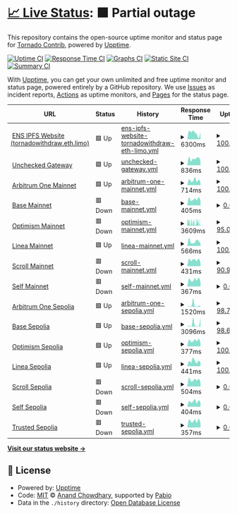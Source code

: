 # [📈 Live Status](https://tornadocontrib.github.io/unruggable-upptime): <!--live status--> **🟧 Partial outage**

This repository contains the open-source uptime monitor and status page for [Tornado Contrib](https://codeberg.org/tornadocash), powered by [Upptime](https://github.com/upptime/upptime).

[![Uptime CI](https://github.com/tornadocontrib/unruggable-upptime/workflows/Uptime%20CI/badge.svg)](https://github.com/tornadocontrib/unruggable-upptime/actions?query=workflow%3A%22Uptime+CI%22)
[![Response Time CI](https://github.com/tornadocontrib/unruggable-upptime/workflows/Response%20Time%20CI/badge.svg)](https://github.com/tornadocontrib/unruggable-upptime/actions?query=workflow%3A%22Response+Time+CI%22)
[![Graphs CI](https://github.com/tornadocontrib/unruggable-upptime/workflows/Graphs%20CI/badge.svg)](https://github.com/tornadocontrib/unruggable-upptime/actions?query=workflow%3A%22Graphs+CI%22)
[![Static Site CI](https://github.com/tornadocontrib/unruggable-upptime/workflows/Static%20Site%20CI/badge.svg)](https://github.com/tornadocontrib/unruggable-upptime/actions?query=workflow%3A%22Static+Site+CI%22)
[![Summary CI](https://github.com/tornadocontrib/unruggable-upptime/workflows/Summary%20CI/badge.svg)](https://github.com/tornadocontrib/unruggable-upptime/actions?query=workflow%3A%22Summary+CI%22)

With [Upptime](https://upptime.js.org), you can get your own unlimited and free uptime monitor and status page, powered entirely by a GitHub repository. We use [Issues](https://github.com/tornadocontrib/unruggable-upptime/issues) as incident reports, [Actions](https://github.com/tornadocontrib/unruggable-upptime/actions) as uptime monitors, and [Pages](https://tornadocontrib.github.io/unruggable-upptime) for the status page.

<!--start: status pages-->
<!-- This summary is generated by Upptime (https://github.com/upptime/upptime) -->
<!-- Do not edit this manually, your changes will be overwritten -->
<!-- prettier-ignore -->
| URL | Status | History | Response Time | Uptime |
| --- | ------ | ------- | ------------- | ------ |
| <img alt="" src="https://assets.coingecko.com/coins/images/13496/standard/ZINt8NSB_400x400.jpg" height="13"> [ENS IPFS Website (tornadowithdraw.eth.limo)](https://tornadowithdraw.eth.limo) | 🟩 Up | [ens-ipfs-website-tornadowithdraw-eth-limo.yml](https://github.com/tornadocontrib/unruggable-upptime/commits/HEAD/history/ens-ipfs-website-tornadowithdraw-eth-limo.yml) | <details><summary><img alt="Response time graph" src="./graphs/ens-ipfs-website-tornadowithdraw-eth-limo/response-time-week.png" height="20"> 6300ms</summary><br><a href="https://tornadocontrib.github.io/unruggable-upptime/history/ens-ipfs-website-tornadowithdraw-eth-limo"><img alt="Response time 4873" src="https://img.shields.io/endpoint?url=https%3A%2F%2Fraw.githubusercontent.com%2Ftornadocontrib%2Funruggable-upptime%2FHEAD%2Fapi%2Fens-ipfs-website-tornadowithdraw-eth-limo%2Fresponse-time.json"></a><br><a href="https://tornadocontrib.github.io/unruggable-upptime/history/ens-ipfs-website-tornadowithdraw-eth-limo"><img alt="24-hour response time 6943" src="https://img.shields.io/endpoint?url=https%3A%2F%2Fraw.githubusercontent.com%2Ftornadocontrib%2Funruggable-upptime%2FHEAD%2Fapi%2Fens-ipfs-website-tornadowithdraw-eth-limo%2Fresponse-time-day.json"></a><br><a href="https://tornadocontrib.github.io/unruggable-upptime/history/ens-ipfs-website-tornadowithdraw-eth-limo"><img alt="7-day response time 6300" src="https://img.shields.io/endpoint?url=https%3A%2F%2Fraw.githubusercontent.com%2Ftornadocontrib%2Funruggable-upptime%2FHEAD%2Fapi%2Fens-ipfs-website-tornadowithdraw-eth-limo%2Fresponse-time-week.json"></a><br><a href="https://tornadocontrib.github.io/unruggable-upptime/history/ens-ipfs-website-tornadowithdraw-eth-limo"><img alt="30-day response time 5906" src="https://img.shields.io/endpoint?url=https%3A%2F%2Fraw.githubusercontent.com%2Ftornadocontrib%2Funruggable-upptime%2FHEAD%2Fapi%2Fens-ipfs-website-tornadowithdraw-eth-limo%2Fresponse-time-month.json"></a><br><a href="https://tornadocontrib.github.io/unruggable-upptime/history/ens-ipfs-website-tornadowithdraw-eth-limo"><img alt="1-year response time 4873" src="https://img.shields.io/endpoint?url=https%3A%2F%2Fraw.githubusercontent.com%2Ftornadocontrib%2Funruggable-upptime%2FHEAD%2Fapi%2Fens-ipfs-website-tornadowithdraw-eth-limo%2Fresponse-time-year.json"></a></details> | <details><summary><a href="https://tornadocontrib.github.io/unruggable-upptime/history/ens-ipfs-website-tornadowithdraw-eth-limo">100.00%</a></summary><a href="https://tornadocontrib.github.io/unruggable-upptime/history/ens-ipfs-website-tornadowithdraw-eth-limo"><img alt="All-time uptime 98.60%" src="https://img.shields.io/endpoint?url=https%3A%2F%2Fraw.githubusercontent.com%2Ftornadocontrib%2Funruggable-upptime%2FHEAD%2Fapi%2Fens-ipfs-website-tornadowithdraw-eth-limo%2Fuptime.json"></a><br><a href="https://tornadocontrib.github.io/unruggable-upptime/history/ens-ipfs-website-tornadowithdraw-eth-limo"><img alt="24-hour uptime 100.00%" src="https://img.shields.io/endpoint?url=https%3A%2F%2Fraw.githubusercontent.com%2Ftornadocontrib%2Funruggable-upptime%2FHEAD%2Fapi%2Fens-ipfs-website-tornadowithdraw-eth-limo%2Fuptime-day.json"></a><br><a href="https://tornadocontrib.github.io/unruggable-upptime/history/ens-ipfs-website-tornadowithdraw-eth-limo"><img alt="7-day uptime 100.00%" src="https://img.shields.io/endpoint?url=https%3A%2F%2Fraw.githubusercontent.com%2Ftornadocontrib%2Funruggable-upptime%2FHEAD%2Fapi%2Fens-ipfs-website-tornadowithdraw-eth-limo%2Fuptime-week.json"></a><br><a href="https://tornadocontrib.github.io/unruggable-upptime/history/ens-ipfs-website-tornadowithdraw-eth-limo"><img alt="30-day uptime 99.86%" src="https://img.shields.io/endpoint?url=https%3A%2F%2Fraw.githubusercontent.com%2Ftornadocontrib%2Funruggable-upptime%2FHEAD%2Fapi%2Fens-ipfs-website-tornadowithdraw-eth-limo%2Fuptime-month.json"></a><br><a href="https://tornadocontrib.github.io/unruggable-upptime/history/ens-ipfs-website-tornadowithdraw-eth-limo"><img alt="1-year uptime 98.60%" src="https://img.shields.io/endpoint?url=https%3A%2F%2Fraw.githubusercontent.com%2Ftornadocontrib%2Funruggable-upptime%2FHEAD%2Fapi%2Fens-ipfs-website-tornadowithdraw-eth-limo%2Fuptime-year.json"></a></details>
| <img alt="" src="https://assets.coingecko.com/coins/images/13496/standard/ZINt8NSB_400x400.jpg" height="13"> [Unchecked Gateway](https://unchecked.tornadowithdraw.com) | 🟩 Up | [unchecked-gateway.yml](https://github.com/tornadocontrib/unruggable-upptime/commits/HEAD/history/unchecked-gateway.yml) | <details><summary><img alt="Response time graph" src="./graphs/unchecked-gateway/response-time-week.png" height="20"> 836ms</summary><br><a href="https://tornadocontrib.github.io/unruggable-upptime/history/unchecked-gateway"><img alt="Response time 1253" src="https://img.shields.io/endpoint?url=https%3A%2F%2Fraw.githubusercontent.com%2Ftornadocontrib%2Funruggable-upptime%2FHEAD%2Fapi%2Funchecked-gateway%2Fresponse-time.json"></a><br><a href="https://tornadocontrib.github.io/unruggable-upptime/history/unchecked-gateway"><img alt="24-hour response time 483" src="https://img.shields.io/endpoint?url=https%3A%2F%2Fraw.githubusercontent.com%2Ftornadocontrib%2Funruggable-upptime%2FHEAD%2Fapi%2Funchecked-gateway%2Fresponse-time-day.json"></a><br><a href="https://tornadocontrib.github.io/unruggable-upptime/history/unchecked-gateway"><img alt="7-day response time 836" src="https://img.shields.io/endpoint?url=https%3A%2F%2Fraw.githubusercontent.com%2Ftornadocontrib%2Funruggable-upptime%2FHEAD%2Fapi%2Funchecked-gateway%2Fresponse-time-week.json"></a><br><a href="https://tornadocontrib.github.io/unruggable-upptime/history/unchecked-gateway"><img alt="30-day response time 834" src="https://img.shields.io/endpoint?url=https%3A%2F%2Fraw.githubusercontent.com%2Ftornadocontrib%2Funruggable-upptime%2FHEAD%2Fapi%2Funchecked-gateway%2Fresponse-time-month.json"></a><br><a href="https://tornadocontrib.github.io/unruggable-upptime/history/unchecked-gateway"><img alt="1-year response time 1253" src="https://img.shields.io/endpoint?url=https%3A%2F%2Fraw.githubusercontent.com%2Ftornadocontrib%2Funruggable-upptime%2FHEAD%2Fapi%2Funchecked-gateway%2Fresponse-time-year.json"></a></details> | <details><summary><a href="https://tornadocontrib.github.io/unruggable-upptime/history/unchecked-gateway">100.00%</a></summary><a href="https://tornadocontrib.github.io/unruggable-upptime/history/unchecked-gateway"><img alt="All-time uptime 99.64%" src="https://img.shields.io/endpoint?url=https%3A%2F%2Fraw.githubusercontent.com%2Ftornadocontrib%2Funruggable-upptime%2FHEAD%2Fapi%2Funchecked-gateway%2Fuptime.json"></a><br><a href="https://tornadocontrib.github.io/unruggable-upptime/history/unchecked-gateway"><img alt="24-hour uptime 100.00%" src="https://img.shields.io/endpoint?url=https%3A%2F%2Fraw.githubusercontent.com%2Ftornadocontrib%2Funruggable-upptime%2FHEAD%2Fapi%2Funchecked-gateway%2Fuptime-day.json"></a><br><a href="https://tornadocontrib.github.io/unruggable-upptime/history/unchecked-gateway"><img alt="7-day uptime 100.00%" src="https://img.shields.io/endpoint?url=https%3A%2F%2Fraw.githubusercontent.com%2Ftornadocontrib%2Funruggable-upptime%2FHEAD%2Fapi%2Funchecked-gateway%2Fuptime-week.json"></a><br><a href="https://tornadocontrib.github.io/unruggable-upptime/history/unchecked-gateway"><img alt="30-day uptime 99.96%" src="https://img.shields.io/endpoint?url=https%3A%2F%2Fraw.githubusercontent.com%2Ftornadocontrib%2Funruggable-upptime%2FHEAD%2Fapi%2Funchecked-gateway%2Fuptime-month.json"></a><br><a href="https://tornadocontrib.github.io/unruggable-upptime/history/unchecked-gateway"><img alt="1-year uptime 99.64%" src="https://img.shields.io/endpoint?url=https%3A%2F%2Fraw.githubusercontent.com%2Ftornadocontrib%2Funruggable-upptime%2FHEAD%2Fapi%2Funchecked-gateway%2Fuptime-year.json"></a></details>
| <img alt="" src="https://assets.coingecko.com/coins/images/16547/standard/arb.jpg" height="13"> [Arbitrum One Mainnet](https://arbitrum.gateway.unruggable.com) | 🟩 Up | [arbitrum-one-mainnet.yml](https://github.com/tornadocontrib/unruggable-upptime/commits/HEAD/history/arbitrum-one-mainnet.yml) | <details><summary><img alt="Response time graph" src="./graphs/arbitrum-one-mainnet/response-time-week.png" height="20"> 714ms</summary><br><a href="https://tornadocontrib.github.io/unruggable-upptime/history/arbitrum-one-mainnet"><img alt="Response time 606" src="https://img.shields.io/endpoint?url=https%3A%2F%2Fraw.githubusercontent.com%2Ftornadocontrib%2Funruggable-upptime%2FHEAD%2Fapi%2Farbitrum-one-mainnet%2Fresponse-time.json"></a><br><a href="https://tornadocontrib.github.io/unruggable-upptime/history/arbitrum-one-mainnet"><img alt="24-hour response time 471" src="https://img.shields.io/endpoint?url=https%3A%2F%2Fraw.githubusercontent.com%2Ftornadocontrib%2Funruggable-upptime%2FHEAD%2Fapi%2Farbitrum-one-mainnet%2Fresponse-time-day.json"></a><br><a href="https://tornadocontrib.github.io/unruggable-upptime/history/arbitrum-one-mainnet"><img alt="7-day response time 714" src="https://img.shields.io/endpoint?url=https%3A%2F%2Fraw.githubusercontent.com%2Ftornadocontrib%2Funruggable-upptime%2FHEAD%2Fapi%2Farbitrum-one-mainnet%2Fresponse-time-week.json"></a><br><a href="https://tornadocontrib.github.io/unruggable-upptime/history/arbitrum-one-mainnet"><img alt="30-day response time 661" src="https://img.shields.io/endpoint?url=https%3A%2F%2Fraw.githubusercontent.com%2Ftornadocontrib%2Funruggable-upptime%2FHEAD%2Fapi%2Farbitrum-one-mainnet%2Fresponse-time-month.json"></a><br><a href="https://tornadocontrib.github.io/unruggable-upptime/history/arbitrum-one-mainnet"><img alt="1-year response time 606" src="https://img.shields.io/endpoint?url=https%3A%2F%2Fraw.githubusercontent.com%2Ftornadocontrib%2Funruggable-upptime%2FHEAD%2Fapi%2Farbitrum-one-mainnet%2Fresponse-time-year.json"></a></details> | <details><summary><a href="https://tornadocontrib.github.io/unruggable-upptime/history/arbitrum-one-mainnet">100.00%</a></summary><a href="https://tornadocontrib.github.io/unruggable-upptime/history/arbitrum-one-mainnet"><img alt="All-time uptime 95.60%" src="https://img.shields.io/endpoint?url=https%3A%2F%2Fraw.githubusercontent.com%2Ftornadocontrib%2Funruggable-upptime%2FHEAD%2Fapi%2Farbitrum-one-mainnet%2Fuptime.json"></a><br><a href="https://tornadocontrib.github.io/unruggable-upptime/history/arbitrum-one-mainnet"><img alt="24-hour uptime 100.00%" src="https://img.shields.io/endpoint?url=https%3A%2F%2Fraw.githubusercontent.com%2Ftornadocontrib%2Funruggable-upptime%2FHEAD%2Fapi%2Farbitrum-one-mainnet%2Fuptime-day.json"></a><br><a href="https://tornadocontrib.github.io/unruggable-upptime/history/arbitrum-one-mainnet"><img alt="7-day uptime 100.00%" src="https://img.shields.io/endpoint?url=https%3A%2F%2Fraw.githubusercontent.com%2Ftornadocontrib%2Funruggable-upptime%2FHEAD%2Fapi%2Farbitrum-one-mainnet%2Fuptime-week.json"></a><br><a href="https://tornadocontrib.github.io/unruggable-upptime/history/arbitrum-one-mainnet"><img alt="30-day uptime 100.00%" src="https://img.shields.io/endpoint?url=https%3A%2F%2Fraw.githubusercontent.com%2Ftornadocontrib%2Funruggable-upptime%2FHEAD%2Fapi%2Farbitrum-one-mainnet%2Fuptime-month.json"></a><br><a href="https://tornadocontrib.github.io/unruggable-upptime/history/arbitrum-one-mainnet"><img alt="1-year uptime 95.60%" src="https://img.shields.io/endpoint?url=https%3A%2F%2Fraw.githubusercontent.com%2Ftornadocontrib%2Funruggable-upptime%2FHEAD%2Fapi%2Farbitrum-one-mainnet%2Fuptime-year.json"></a></details>
| <img alt="" src="https://raw.githubusercontent.com/base-org/brand-kit/refs/heads/main/logo/symbol/Base_Symbol_Blue.png" height="13"> [Base Mainnet](https://base.gateway.unruggable.com) | 🟥 Down | [base-mainnet.yml](https://github.com/tornadocontrib/unruggable-upptime/commits/HEAD/history/base-mainnet.yml) | <details><summary><img alt="Response time graph" src="./graphs/base-mainnet/response-time-week.png" height="20"> 405ms</summary><br><a href="https://tornadocontrib.github.io/unruggable-upptime/history/base-mainnet"><img alt="Response time 2105" src="https://img.shields.io/endpoint?url=https%3A%2F%2Fraw.githubusercontent.com%2Ftornadocontrib%2Funruggable-upptime%2FHEAD%2Fapi%2Fbase-mainnet%2Fresponse-time.json"></a><br><a href="https://tornadocontrib.github.io/unruggable-upptime/history/base-mainnet"><img alt="24-hour response time 328" src="https://img.shields.io/endpoint?url=https%3A%2F%2Fraw.githubusercontent.com%2Ftornadocontrib%2Funruggable-upptime%2FHEAD%2Fapi%2Fbase-mainnet%2Fresponse-time-day.json"></a><br><a href="https://tornadocontrib.github.io/unruggable-upptime/history/base-mainnet"><img alt="7-day response time 405" src="https://img.shields.io/endpoint?url=https%3A%2F%2Fraw.githubusercontent.com%2Ftornadocontrib%2Funruggable-upptime%2FHEAD%2Fapi%2Fbase-mainnet%2Fresponse-time-week.json"></a><br><a href="https://tornadocontrib.github.io/unruggable-upptime/history/base-mainnet"><img alt="30-day response time 384" src="https://img.shields.io/endpoint?url=https%3A%2F%2Fraw.githubusercontent.com%2Ftornadocontrib%2Funruggable-upptime%2FHEAD%2Fapi%2Fbase-mainnet%2Fresponse-time-month.json"></a><br><a href="https://tornadocontrib.github.io/unruggable-upptime/history/base-mainnet"><img alt="1-year response time 2105" src="https://img.shields.io/endpoint?url=https%3A%2F%2Fraw.githubusercontent.com%2Ftornadocontrib%2Funruggable-upptime%2FHEAD%2Fapi%2Fbase-mainnet%2Fresponse-time-year.json"></a></details> | <details><summary><a href="https://tornadocontrib.github.io/unruggable-upptime/history/base-mainnet">0.00%</a></summary><a href="https://tornadocontrib.github.io/unruggable-upptime/history/base-mainnet"><img alt="All-time uptime 27.64%" src="https://img.shields.io/endpoint?url=https%3A%2F%2Fraw.githubusercontent.com%2Ftornadocontrib%2Funruggable-upptime%2FHEAD%2Fapi%2Fbase-mainnet%2Fuptime.json"></a><br><a href="https://tornadocontrib.github.io/unruggable-upptime/history/base-mainnet"><img alt="24-hour uptime 0.00%" src="https://img.shields.io/endpoint?url=https%3A%2F%2Fraw.githubusercontent.com%2Ftornadocontrib%2Funruggable-upptime%2FHEAD%2Fapi%2Fbase-mainnet%2Fuptime-day.json"></a><br><a href="https://tornadocontrib.github.io/unruggable-upptime/history/base-mainnet"><img alt="7-day uptime 0.00%" src="https://img.shields.io/endpoint?url=https%3A%2F%2Fraw.githubusercontent.com%2Ftornadocontrib%2Funruggable-upptime%2FHEAD%2Fapi%2Fbase-mainnet%2Fuptime-week.json"></a><br><a href="https://tornadocontrib.github.io/unruggable-upptime/history/base-mainnet"><img alt="30-day uptime 0.00%" src="https://img.shields.io/endpoint?url=https%3A%2F%2Fraw.githubusercontent.com%2Ftornadocontrib%2Funruggable-upptime%2FHEAD%2Fapi%2Fbase-mainnet%2Fuptime-month.json"></a><br><a href="https://tornadocontrib.github.io/unruggable-upptime/history/base-mainnet"><img alt="1-year uptime 27.64%" src="https://img.shields.io/endpoint?url=https%3A%2F%2Fraw.githubusercontent.com%2Ftornadocontrib%2Funruggable-upptime%2FHEAD%2Fapi%2Fbase-mainnet%2Fuptime-year.json"></a></details>
| <img alt="" src="https://assets.coingecko.com/coins/images/25244/standard/Optimism.png" height="13"> [Optimism Mainnet](https://optimism.gateway.unruggable.com) | 🟥 Down | [optimism-mainnet.yml](https://github.com/tornadocontrib/unruggable-upptime/commits/HEAD/history/optimism-mainnet.yml) | <details><summary><img alt="Response time graph" src="./graphs/optimism-mainnet/response-time-week.png" height="20"> 3609ms</summary><br><a href="https://tornadocontrib.github.io/unruggable-upptime/history/optimism-mainnet"><img alt="Response time 3084" src="https://img.shields.io/endpoint?url=https%3A%2F%2Fraw.githubusercontent.com%2Ftornadocontrib%2Funruggable-upptime%2FHEAD%2Fapi%2Foptimism-mainnet%2Fresponse-time.json"></a><br><a href="https://tornadocontrib.github.io/unruggable-upptime/history/optimism-mainnet"><img alt="24-hour response time 5409" src="https://img.shields.io/endpoint?url=https%3A%2F%2Fraw.githubusercontent.com%2Ftornadocontrib%2Funruggable-upptime%2FHEAD%2Fapi%2Foptimism-mainnet%2Fresponse-time-day.json"></a><br><a href="https://tornadocontrib.github.io/unruggable-upptime/history/optimism-mainnet"><img alt="7-day response time 3609" src="https://img.shields.io/endpoint?url=https%3A%2F%2Fraw.githubusercontent.com%2Ftornadocontrib%2Funruggable-upptime%2FHEAD%2Fapi%2Foptimism-mainnet%2Fresponse-time-week.json"></a><br><a href="https://tornadocontrib.github.io/unruggable-upptime/history/optimism-mainnet"><img alt="30-day response time 3714" src="https://img.shields.io/endpoint?url=https%3A%2F%2Fraw.githubusercontent.com%2Ftornadocontrib%2Funruggable-upptime%2FHEAD%2Fapi%2Foptimism-mainnet%2Fresponse-time-month.json"></a><br><a href="https://tornadocontrib.github.io/unruggable-upptime/history/optimism-mainnet"><img alt="1-year response time 3084" src="https://img.shields.io/endpoint?url=https%3A%2F%2Fraw.githubusercontent.com%2Ftornadocontrib%2Funruggable-upptime%2FHEAD%2Fapi%2Foptimism-mainnet%2Fresponse-time-year.json"></a></details> | <details><summary><a href="https://tornadocontrib.github.io/unruggable-upptime/history/optimism-mainnet">95.00%</a></summary><a href="https://tornadocontrib.github.io/unruggable-upptime/history/optimism-mainnet"><img alt="All-time uptime 89.38%" src="https://img.shields.io/endpoint?url=https%3A%2F%2Fraw.githubusercontent.com%2Ftornadocontrib%2Funruggable-upptime%2FHEAD%2Fapi%2Foptimism-mainnet%2Fuptime.json"></a><br><a href="https://tornadocontrib.github.io/unruggable-upptime/history/optimism-mainnet"><img alt="24-hour uptime 98.05%" src="https://img.shields.io/endpoint?url=https%3A%2F%2Fraw.githubusercontent.com%2Ftornadocontrib%2Funruggable-upptime%2FHEAD%2Fapi%2Foptimism-mainnet%2Fuptime-day.json"></a><br><a href="https://tornadocontrib.github.io/unruggable-upptime/history/optimism-mainnet"><img alt="7-day uptime 95.00%" src="https://img.shields.io/endpoint?url=https%3A%2F%2Fraw.githubusercontent.com%2Ftornadocontrib%2Funruggable-upptime%2FHEAD%2Fapi%2Foptimism-mainnet%2Fuptime-week.json"></a><br><a href="https://tornadocontrib.github.io/unruggable-upptime/history/optimism-mainnet"><img alt="30-day uptime 96.25%" src="https://img.shields.io/endpoint?url=https%3A%2F%2Fraw.githubusercontent.com%2Ftornadocontrib%2Funruggable-upptime%2FHEAD%2Fapi%2Foptimism-mainnet%2Fuptime-month.json"></a><br><a href="https://tornadocontrib.github.io/unruggable-upptime/history/optimism-mainnet"><img alt="1-year uptime 89.38%" src="https://img.shields.io/endpoint?url=https%3A%2F%2Fraw.githubusercontent.com%2Ftornadocontrib%2Funruggable-upptime%2FHEAD%2Fapi%2Foptimism-mainnet%2Fuptime-year.json"></a></details>
| <img alt="" src="https://linea.build/_next/static/media/logomark.1510dc60.svg" height="13"> [Linea Mainnet](https://linea.gateway.unruggable.com) | 🟩 Up | [linea-mainnet.yml](https://github.com/tornadocontrib/unruggable-upptime/commits/HEAD/history/linea-mainnet.yml) | <details><summary><img alt="Response time graph" src="./graphs/linea-mainnet/response-time-week.png" height="20"> 566ms</summary><br><a href="https://tornadocontrib.github.io/unruggable-upptime/history/linea-mainnet"><img alt="Response time 437" src="https://img.shields.io/endpoint?url=https%3A%2F%2Fraw.githubusercontent.com%2Ftornadocontrib%2Funruggable-upptime%2FHEAD%2Fapi%2Flinea-mainnet%2Fresponse-time.json"></a><br><a href="https://tornadocontrib.github.io/unruggable-upptime/history/linea-mainnet"><img alt="24-hour response time 323" src="https://img.shields.io/endpoint?url=https%3A%2F%2Fraw.githubusercontent.com%2Ftornadocontrib%2Funruggable-upptime%2FHEAD%2Fapi%2Flinea-mainnet%2Fresponse-time-day.json"></a><br><a href="https://tornadocontrib.github.io/unruggable-upptime/history/linea-mainnet"><img alt="7-day response time 566" src="https://img.shields.io/endpoint?url=https%3A%2F%2Fraw.githubusercontent.com%2Ftornadocontrib%2Funruggable-upptime%2FHEAD%2Fapi%2Flinea-mainnet%2Fresponse-time-week.json"></a><br><a href="https://tornadocontrib.github.io/unruggable-upptime/history/linea-mainnet"><img alt="30-day response time 484" src="https://img.shields.io/endpoint?url=https%3A%2F%2Fraw.githubusercontent.com%2Ftornadocontrib%2Funruggable-upptime%2FHEAD%2Fapi%2Flinea-mainnet%2Fresponse-time-month.json"></a><br><a href="https://tornadocontrib.github.io/unruggable-upptime/history/linea-mainnet"><img alt="1-year response time 437" src="https://img.shields.io/endpoint?url=https%3A%2F%2Fraw.githubusercontent.com%2Ftornadocontrib%2Funruggable-upptime%2FHEAD%2Fapi%2Flinea-mainnet%2Fresponse-time-year.json"></a></details> | <details><summary><a href="https://tornadocontrib.github.io/unruggable-upptime/history/linea-mainnet">100.00%</a></summary><a href="https://tornadocontrib.github.io/unruggable-upptime/history/linea-mainnet"><img alt="All-time uptime 49.50%" src="https://img.shields.io/endpoint?url=https%3A%2F%2Fraw.githubusercontent.com%2Ftornadocontrib%2Funruggable-upptime%2FHEAD%2Fapi%2Flinea-mainnet%2Fuptime.json"></a><br><a href="https://tornadocontrib.github.io/unruggable-upptime/history/linea-mainnet"><img alt="24-hour uptime 100.00%" src="https://img.shields.io/endpoint?url=https%3A%2F%2Fraw.githubusercontent.com%2Ftornadocontrib%2Funruggable-upptime%2FHEAD%2Fapi%2Flinea-mainnet%2Fuptime-day.json"></a><br><a href="https://tornadocontrib.github.io/unruggable-upptime/history/linea-mainnet"><img alt="7-day uptime 100.00%" src="https://img.shields.io/endpoint?url=https%3A%2F%2Fraw.githubusercontent.com%2Ftornadocontrib%2Funruggable-upptime%2FHEAD%2Fapi%2Flinea-mainnet%2Fuptime-week.json"></a><br><a href="https://tornadocontrib.github.io/unruggable-upptime/history/linea-mainnet"><img alt="30-day uptime 100.00%" src="https://img.shields.io/endpoint?url=https%3A%2F%2Fraw.githubusercontent.com%2Ftornadocontrib%2Funruggable-upptime%2FHEAD%2Fapi%2Flinea-mainnet%2Fuptime-month.json"></a><br><a href="https://tornadocontrib.github.io/unruggable-upptime/history/linea-mainnet"><img alt="1-year uptime 49.50%" src="https://img.shields.io/endpoint?url=https%3A%2F%2Fraw.githubusercontent.com%2Ftornadocontrib%2Funruggable-upptime%2FHEAD%2Fapi%2Flinea-mainnet%2Fuptime-year.json"></a></details>
| <img alt="" src="https://assets.coingecko.com/coins/images/50571/standard/scroll.jpg" height="13"> [Scroll Mainnet](https://scroll.gateway.unruggable.com) | 🟥 Down | [scroll-mainnet.yml](https://github.com/tornadocontrib/unruggable-upptime/commits/HEAD/history/scroll-mainnet.yml) | <details><summary><img alt="Response time graph" src="./graphs/scroll-mainnet/response-time-week.png" height="20"> 431ms</summary><br><a href="https://tornadocontrib.github.io/unruggable-upptime/history/scroll-mainnet"><img alt="Response time 438" src="https://img.shields.io/endpoint?url=https%3A%2F%2Fraw.githubusercontent.com%2Ftornadocontrib%2Funruggable-upptime%2FHEAD%2Fapi%2Fscroll-mainnet%2Fresponse-time.json"></a><br><a href="https://tornadocontrib.github.io/unruggable-upptime/history/scroll-mainnet"><img alt="24-hour response time 422" src="https://img.shields.io/endpoint?url=https%3A%2F%2Fraw.githubusercontent.com%2Ftornadocontrib%2Funruggable-upptime%2FHEAD%2Fapi%2Fscroll-mainnet%2Fresponse-time-day.json"></a><br><a href="https://tornadocontrib.github.io/unruggable-upptime/history/scroll-mainnet"><img alt="7-day response time 431" src="https://img.shields.io/endpoint?url=https%3A%2F%2Fraw.githubusercontent.com%2Ftornadocontrib%2Funruggable-upptime%2FHEAD%2Fapi%2Fscroll-mainnet%2Fresponse-time-week.json"></a><br><a href="https://tornadocontrib.github.io/unruggable-upptime/history/scroll-mainnet"><img alt="30-day response time 395" src="https://img.shields.io/endpoint?url=https%3A%2F%2Fraw.githubusercontent.com%2Ftornadocontrib%2Funruggable-upptime%2FHEAD%2Fapi%2Fscroll-mainnet%2Fresponse-time-month.json"></a><br><a href="https://tornadocontrib.github.io/unruggable-upptime/history/scroll-mainnet"><img alt="1-year response time 438" src="https://img.shields.io/endpoint?url=https%3A%2F%2Fraw.githubusercontent.com%2Ftornadocontrib%2Funruggable-upptime%2FHEAD%2Fapi%2Fscroll-mainnet%2Fresponse-time-year.json"></a></details> | <details><summary><a href="https://tornadocontrib.github.io/unruggable-upptime/history/scroll-mainnet">90.91%</a></summary><a href="https://tornadocontrib.github.io/unruggable-upptime/history/scroll-mainnet"><img alt="All-time uptime 94.85%" src="https://img.shields.io/endpoint?url=https%3A%2F%2Fraw.githubusercontent.com%2Ftornadocontrib%2Funruggable-upptime%2FHEAD%2Fapi%2Fscroll-mainnet%2Fuptime.json"></a><br><a href="https://tornadocontrib.github.io/unruggable-upptime/history/scroll-mainnet"><img alt="24-hour uptime 36.39%" src="https://img.shields.io/endpoint?url=https%3A%2F%2Fraw.githubusercontent.com%2Ftornadocontrib%2Funruggable-upptime%2FHEAD%2Fapi%2Fscroll-mainnet%2Fuptime-day.json"></a><br><a href="https://tornadocontrib.github.io/unruggable-upptime/history/scroll-mainnet"><img alt="7-day uptime 90.91%" src="https://img.shields.io/endpoint?url=https%3A%2F%2Fraw.githubusercontent.com%2Ftornadocontrib%2Funruggable-upptime%2FHEAD%2Fapi%2Fscroll-mainnet%2Fuptime-week.json"></a><br><a href="https://tornadocontrib.github.io/unruggable-upptime/history/scroll-mainnet"><img alt="30-day uptime 97.91%" src="https://img.shields.io/endpoint?url=https%3A%2F%2Fraw.githubusercontent.com%2Ftornadocontrib%2Funruggable-upptime%2FHEAD%2Fapi%2Fscroll-mainnet%2Fuptime-month.json"></a><br><a href="https://tornadocontrib.github.io/unruggable-upptime/history/scroll-mainnet"><img alt="1-year uptime 94.85%" src="https://img.shields.io/endpoint?url=https%3A%2F%2Fraw.githubusercontent.com%2Ftornadocontrib%2Funruggable-upptime%2FHEAD%2Fapi%2Fscroll-mainnet%2Fuptime-year.json"></a></details>
| <img alt="" src="https://assets.coingecko.com/coins/images/279/standard/ethereum.png" height="13"> [Self Mainnet](https://self.gateway.unruggable.com) | 🟥 Down | [self-mainnet.yml](https://github.com/tornadocontrib/unruggable-upptime/commits/HEAD/history/self-mainnet.yml) | <details><summary><img alt="Response time graph" src="./graphs/self-mainnet/response-time-week.png" height="20"> 367ms</summary><br><a href="https://tornadocontrib.github.io/unruggable-upptime/history/self-mainnet"><img alt="Response time 370" src="https://img.shields.io/endpoint?url=https%3A%2F%2Fraw.githubusercontent.com%2Ftornadocontrib%2Funruggable-upptime%2FHEAD%2Fapi%2Fself-mainnet%2Fresponse-time.json"></a><br><a href="https://tornadocontrib.github.io/unruggable-upptime/history/self-mainnet"><img alt="24-hour response time 245" src="https://img.shields.io/endpoint?url=https%3A%2F%2Fraw.githubusercontent.com%2Ftornadocontrib%2Funruggable-upptime%2FHEAD%2Fapi%2Fself-mainnet%2Fresponse-time-day.json"></a><br><a href="https://tornadocontrib.github.io/unruggable-upptime/history/self-mainnet"><img alt="7-day response time 367" src="https://img.shields.io/endpoint?url=https%3A%2F%2Fraw.githubusercontent.com%2Ftornadocontrib%2Funruggable-upptime%2FHEAD%2Fapi%2Fself-mainnet%2Fresponse-time-week.json"></a><br><a href="https://tornadocontrib.github.io/unruggable-upptime/history/self-mainnet"><img alt="30-day response time 371" src="https://img.shields.io/endpoint?url=https%3A%2F%2Fraw.githubusercontent.com%2Ftornadocontrib%2Funruggable-upptime%2FHEAD%2Fapi%2Fself-mainnet%2Fresponse-time-month.json"></a><br><a href="https://tornadocontrib.github.io/unruggable-upptime/history/self-mainnet"><img alt="1-year response time 370" src="https://img.shields.io/endpoint?url=https%3A%2F%2Fraw.githubusercontent.com%2Ftornadocontrib%2Funruggable-upptime%2FHEAD%2Fapi%2Fself-mainnet%2Fresponse-time-year.json"></a></details> | <details><summary><a href="https://tornadocontrib.github.io/unruggable-upptime/history/self-mainnet">0.00%</a></summary><a href="https://tornadocontrib.github.io/unruggable-upptime/history/self-mainnet"><img alt="All-time uptime 0.00%" src="https://img.shields.io/endpoint?url=https%3A%2F%2Fraw.githubusercontent.com%2Ftornadocontrib%2Funruggable-upptime%2FHEAD%2Fapi%2Fself-mainnet%2Fuptime.json"></a><br><a href="https://tornadocontrib.github.io/unruggable-upptime/history/self-mainnet"><img alt="24-hour uptime 0.00%" src="https://img.shields.io/endpoint?url=https%3A%2F%2Fraw.githubusercontent.com%2Ftornadocontrib%2Funruggable-upptime%2FHEAD%2Fapi%2Fself-mainnet%2Fuptime-day.json"></a><br><a href="https://tornadocontrib.github.io/unruggable-upptime/history/self-mainnet"><img alt="7-day uptime 0.00%" src="https://img.shields.io/endpoint?url=https%3A%2F%2Fraw.githubusercontent.com%2Ftornadocontrib%2Funruggable-upptime%2FHEAD%2Fapi%2Fself-mainnet%2Fuptime-week.json"></a><br><a href="https://tornadocontrib.github.io/unruggable-upptime/history/self-mainnet"><img alt="30-day uptime 0.00%" src="https://img.shields.io/endpoint?url=https%3A%2F%2Fraw.githubusercontent.com%2Ftornadocontrib%2Funruggable-upptime%2FHEAD%2Fapi%2Fself-mainnet%2Fuptime-month.json"></a><br><a href="https://tornadocontrib.github.io/unruggable-upptime/history/self-mainnet"><img alt="1-year uptime 0.00%" src="https://img.shields.io/endpoint?url=https%3A%2F%2Fraw.githubusercontent.com%2Ftornadocontrib%2Funruggable-upptime%2FHEAD%2Fapi%2Fself-mainnet%2Fuptime-year.json"></a></details>
| <img alt="" src="https://assets.coingecko.com/coins/images/16547/standard/arb.jpg" height="13"> [Arbitrum One Sepolia](https://arbitrum-sepolia.gateway.unruggable.com) | 🟩 Up | [arbitrum-one-sepolia.yml](https://github.com/tornadocontrib/unruggable-upptime/commits/HEAD/history/arbitrum-one-sepolia.yml) | <details><summary><img alt="Response time graph" src="./graphs/arbitrum-one-sepolia/response-time-week.png" height="20"> 1520ms</summary><br><a href="https://tornadocontrib.github.io/unruggable-upptime/history/arbitrum-one-sepolia"><img alt="Response time 607" src="https://img.shields.io/endpoint?url=https%3A%2F%2Fraw.githubusercontent.com%2Ftornadocontrib%2Funruggable-upptime%2FHEAD%2Fapi%2Farbitrum-one-sepolia%2Fresponse-time.json"></a><br><a href="https://tornadocontrib.github.io/unruggable-upptime/history/arbitrum-one-sepolia"><img alt="24-hour response time 245" src="https://img.shields.io/endpoint?url=https%3A%2F%2Fraw.githubusercontent.com%2Ftornadocontrib%2Funruggable-upptime%2FHEAD%2Fapi%2Farbitrum-one-sepolia%2Fresponse-time-day.json"></a><br><a href="https://tornadocontrib.github.io/unruggable-upptime/history/arbitrum-one-sepolia"><img alt="7-day response time 1520" src="https://img.shields.io/endpoint?url=https%3A%2F%2Fraw.githubusercontent.com%2Ftornadocontrib%2Funruggable-upptime%2FHEAD%2Fapi%2Farbitrum-one-sepolia%2Fresponse-time-week.json"></a><br><a href="https://tornadocontrib.github.io/unruggable-upptime/history/arbitrum-one-sepolia"><img alt="30-day response time 945" src="https://img.shields.io/endpoint?url=https%3A%2F%2Fraw.githubusercontent.com%2Ftornadocontrib%2Funruggable-upptime%2FHEAD%2Fapi%2Farbitrum-one-sepolia%2Fresponse-time-month.json"></a><br><a href="https://tornadocontrib.github.io/unruggable-upptime/history/arbitrum-one-sepolia"><img alt="1-year response time 607" src="https://img.shields.io/endpoint?url=https%3A%2F%2Fraw.githubusercontent.com%2Ftornadocontrib%2Funruggable-upptime%2FHEAD%2Fapi%2Farbitrum-one-sepolia%2Fresponse-time-year.json"></a></details> | <details><summary><a href="https://tornadocontrib.github.io/unruggable-upptime/history/arbitrum-one-sepolia">98.71%</a></summary><a href="https://tornadocontrib.github.io/unruggable-upptime/history/arbitrum-one-sepolia"><img alt="All-time uptime 99.82%" src="https://img.shields.io/endpoint?url=https%3A%2F%2Fraw.githubusercontent.com%2Ftornadocontrib%2Funruggable-upptime%2FHEAD%2Fapi%2Farbitrum-one-sepolia%2Fuptime.json"></a><br><a href="https://tornadocontrib.github.io/unruggable-upptime/history/arbitrum-one-sepolia"><img alt="24-hour uptime 100.00%" src="https://img.shields.io/endpoint?url=https%3A%2F%2Fraw.githubusercontent.com%2Ftornadocontrib%2Funruggable-upptime%2FHEAD%2Fapi%2Farbitrum-one-sepolia%2Fuptime-day.json"></a><br><a href="https://tornadocontrib.github.io/unruggable-upptime/history/arbitrum-one-sepolia"><img alt="7-day uptime 98.71%" src="https://img.shields.io/endpoint?url=https%3A%2F%2Fraw.githubusercontent.com%2Ftornadocontrib%2Funruggable-upptime%2FHEAD%2Fapi%2Farbitrum-one-sepolia%2Fuptime-week.json"></a><br><a href="https://tornadocontrib.github.io/unruggable-upptime/history/arbitrum-one-sepolia"><img alt="30-day uptime 99.47%" src="https://img.shields.io/endpoint?url=https%3A%2F%2Fraw.githubusercontent.com%2Ftornadocontrib%2Funruggable-upptime%2FHEAD%2Fapi%2Farbitrum-one-sepolia%2Fuptime-month.json"></a><br><a href="https://tornadocontrib.github.io/unruggable-upptime/history/arbitrum-one-sepolia"><img alt="1-year uptime 99.82%" src="https://img.shields.io/endpoint?url=https%3A%2F%2Fraw.githubusercontent.com%2Ftornadocontrib%2Funruggable-upptime%2FHEAD%2Fapi%2Farbitrum-one-sepolia%2Fuptime-year.json"></a></details>
| <img alt="" src="https://raw.githubusercontent.com/base-org/brand-kit/refs/heads/main/logo/symbol/Base_Symbol_Blue.png" height="13"> [Base Sepolia](https://base-sepolia.gateway.unruggable.com) | 🟩 Up | [base-sepolia.yml](https://github.com/tornadocontrib/unruggable-upptime/commits/HEAD/history/base-sepolia.yml) | <details><summary><img alt="Response time graph" src="./graphs/base-sepolia/response-time-week.png" height="20"> 3096ms</summary><br><a href="https://tornadocontrib.github.io/unruggable-upptime/history/base-sepolia"><img alt="Response time 1815" src="https://img.shields.io/endpoint?url=https%3A%2F%2Fraw.githubusercontent.com%2Ftornadocontrib%2Funruggable-upptime%2FHEAD%2Fapi%2Fbase-sepolia%2Fresponse-time.json"></a><br><a href="https://tornadocontrib.github.io/unruggable-upptime/history/base-sepolia"><img alt="24-hour response time 11429" src="https://img.shields.io/endpoint?url=https%3A%2F%2Fraw.githubusercontent.com%2Ftornadocontrib%2Funruggable-upptime%2FHEAD%2Fapi%2Fbase-sepolia%2Fresponse-time-day.json"></a><br><a href="https://tornadocontrib.github.io/unruggable-upptime/history/base-sepolia"><img alt="7-day response time 3096" src="https://img.shields.io/endpoint?url=https%3A%2F%2Fraw.githubusercontent.com%2Ftornadocontrib%2Funruggable-upptime%2FHEAD%2Fapi%2Fbase-sepolia%2Fresponse-time-week.json"></a><br><a href="https://tornadocontrib.github.io/unruggable-upptime/history/base-sepolia"><img alt="30-day response time 2018" src="https://img.shields.io/endpoint?url=https%3A%2F%2Fraw.githubusercontent.com%2Ftornadocontrib%2Funruggable-upptime%2FHEAD%2Fapi%2Fbase-sepolia%2Fresponse-time-month.json"></a><br><a href="https://tornadocontrib.github.io/unruggable-upptime/history/base-sepolia"><img alt="1-year response time 1815" src="https://img.shields.io/endpoint?url=https%3A%2F%2Fraw.githubusercontent.com%2Ftornadocontrib%2Funruggable-upptime%2FHEAD%2Fapi%2Fbase-sepolia%2Fresponse-time-year.json"></a></details> | <details><summary><a href="https://tornadocontrib.github.io/unruggable-upptime/history/base-sepolia">98.61%</a></summary><a href="https://tornadocontrib.github.io/unruggable-upptime/history/base-sepolia"><img alt="All-time uptime 94.16%" src="https://img.shields.io/endpoint?url=https%3A%2F%2Fraw.githubusercontent.com%2Ftornadocontrib%2Funruggable-upptime%2FHEAD%2Fapi%2Fbase-sepolia%2Fuptime.json"></a><br><a href="https://tornadocontrib.github.io/unruggable-upptime/history/base-sepolia"><img alt="24-hour uptime 100.00%" src="https://img.shields.io/endpoint?url=https%3A%2F%2Fraw.githubusercontent.com%2Ftornadocontrib%2Funruggable-upptime%2FHEAD%2Fapi%2Fbase-sepolia%2Fuptime-day.json"></a><br><a href="https://tornadocontrib.github.io/unruggable-upptime/history/base-sepolia"><img alt="7-day uptime 98.61%" src="https://img.shields.io/endpoint?url=https%3A%2F%2Fraw.githubusercontent.com%2Ftornadocontrib%2Funruggable-upptime%2FHEAD%2Fapi%2Fbase-sepolia%2Fuptime-week.json"></a><br><a href="https://tornadocontrib.github.io/unruggable-upptime/history/base-sepolia"><img alt="30-day uptime 98.91%" src="https://img.shields.io/endpoint?url=https%3A%2F%2Fraw.githubusercontent.com%2Ftornadocontrib%2Funruggable-upptime%2FHEAD%2Fapi%2Fbase-sepolia%2Fuptime-month.json"></a><br><a href="https://tornadocontrib.github.io/unruggable-upptime/history/base-sepolia"><img alt="1-year uptime 94.16%" src="https://img.shields.io/endpoint?url=https%3A%2F%2Fraw.githubusercontent.com%2Ftornadocontrib%2Funruggable-upptime%2FHEAD%2Fapi%2Fbase-sepolia%2Fuptime-year.json"></a></details>
| <img alt="" src="https://assets.coingecko.com/coins/images/25244/standard/Optimism.png" height="13"> [Optimism Sepolia](https://optimism-sepolia.gateway.unruggable.com) | 🟩 Up | [optimism-sepolia.yml](https://github.com/tornadocontrib/unruggable-upptime/commits/HEAD/history/optimism-sepolia.yml) | <details><summary><img alt="Response time graph" src="./graphs/optimism-sepolia/response-time-week.png" height="20"> 377ms</summary><br><a href="https://tornadocontrib.github.io/unruggable-upptime/history/optimism-sepolia"><img alt="Response time 610" src="https://img.shields.io/endpoint?url=https%3A%2F%2Fraw.githubusercontent.com%2Ftornadocontrib%2Funruggable-upptime%2FHEAD%2Fapi%2Foptimism-sepolia%2Fresponse-time.json"></a><br><a href="https://tornadocontrib.github.io/unruggable-upptime/history/optimism-sepolia"><img alt="24-hour response time 247" src="https://img.shields.io/endpoint?url=https%3A%2F%2Fraw.githubusercontent.com%2Ftornadocontrib%2Funruggable-upptime%2FHEAD%2Fapi%2Foptimism-sepolia%2Fresponse-time-day.json"></a><br><a href="https://tornadocontrib.github.io/unruggable-upptime/history/optimism-sepolia"><img alt="7-day response time 377" src="https://img.shields.io/endpoint?url=https%3A%2F%2Fraw.githubusercontent.com%2Ftornadocontrib%2Funruggable-upptime%2FHEAD%2Fapi%2Foptimism-sepolia%2Fresponse-time-week.json"></a><br><a href="https://tornadocontrib.github.io/unruggable-upptime/history/optimism-sepolia"><img alt="30-day response time 519" src="https://img.shields.io/endpoint?url=https%3A%2F%2Fraw.githubusercontent.com%2Ftornadocontrib%2Funruggable-upptime%2FHEAD%2Fapi%2Foptimism-sepolia%2Fresponse-time-month.json"></a><br><a href="https://tornadocontrib.github.io/unruggable-upptime/history/optimism-sepolia"><img alt="1-year response time 610" src="https://img.shields.io/endpoint?url=https%3A%2F%2Fraw.githubusercontent.com%2Ftornadocontrib%2Funruggable-upptime%2FHEAD%2Fapi%2Foptimism-sepolia%2Fresponse-time-year.json"></a></details> | <details><summary><a href="https://tornadocontrib.github.io/unruggable-upptime/history/optimism-sepolia">100.00%</a></summary><a href="https://tornadocontrib.github.io/unruggable-upptime/history/optimism-sepolia"><img alt="All-time uptime 95.58%" src="https://img.shields.io/endpoint?url=https%3A%2F%2Fraw.githubusercontent.com%2Ftornadocontrib%2Funruggable-upptime%2FHEAD%2Fapi%2Foptimism-sepolia%2Fuptime.json"></a><br><a href="https://tornadocontrib.github.io/unruggable-upptime/history/optimism-sepolia"><img alt="24-hour uptime 100.00%" src="https://img.shields.io/endpoint?url=https%3A%2F%2Fraw.githubusercontent.com%2Ftornadocontrib%2Funruggable-upptime%2FHEAD%2Fapi%2Foptimism-sepolia%2Fuptime-day.json"></a><br><a href="https://tornadocontrib.github.io/unruggable-upptime/history/optimism-sepolia"><img alt="7-day uptime 100.00%" src="https://img.shields.io/endpoint?url=https%3A%2F%2Fraw.githubusercontent.com%2Ftornadocontrib%2Funruggable-upptime%2FHEAD%2Fapi%2Foptimism-sepolia%2Fuptime-week.json"></a><br><a href="https://tornadocontrib.github.io/unruggable-upptime/history/optimism-sepolia"><img alt="30-day uptime 100.00%" src="https://img.shields.io/endpoint?url=https%3A%2F%2Fraw.githubusercontent.com%2Ftornadocontrib%2Funruggable-upptime%2FHEAD%2Fapi%2Foptimism-sepolia%2Fuptime-month.json"></a><br><a href="https://tornadocontrib.github.io/unruggable-upptime/history/optimism-sepolia"><img alt="1-year uptime 95.58%" src="https://img.shields.io/endpoint?url=https%3A%2F%2Fraw.githubusercontent.com%2Ftornadocontrib%2Funruggable-upptime%2FHEAD%2Fapi%2Foptimism-sepolia%2Fuptime-year.json"></a></details>
| <img alt="" src="https://linea.build/_next/static/media/logomark.1510dc60.svg" height="13"> [Linea Sepolia](https://linea-sepolia.gateway.unruggable.com) | 🟩 Up | [linea-sepolia.yml](https://github.com/tornadocontrib/unruggable-upptime/commits/HEAD/history/linea-sepolia.yml) | <details><summary><img alt="Response time graph" src="./graphs/linea-sepolia/response-time-week.png" height="20"> 441ms</summary><br><a href="https://tornadocontrib.github.io/unruggable-upptime/history/linea-sepolia"><img alt="Response time 1540" src="https://img.shields.io/endpoint?url=https%3A%2F%2Fraw.githubusercontent.com%2Ftornadocontrib%2Funruggable-upptime%2FHEAD%2Fapi%2Flinea-sepolia%2Fresponse-time.json"></a><br><a href="https://tornadocontrib.github.io/unruggable-upptime/history/linea-sepolia"><img alt="24-hour response time 319" src="https://img.shields.io/endpoint?url=https%3A%2F%2Fraw.githubusercontent.com%2Ftornadocontrib%2Funruggable-upptime%2FHEAD%2Fapi%2Flinea-sepolia%2Fresponse-time-day.json"></a><br><a href="https://tornadocontrib.github.io/unruggable-upptime/history/linea-sepolia"><img alt="7-day response time 441" src="https://img.shields.io/endpoint?url=https%3A%2F%2Fraw.githubusercontent.com%2Ftornadocontrib%2Funruggable-upptime%2FHEAD%2Fapi%2Flinea-sepolia%2Fresponse-time-week.json"></a><br><a href="https://tornadocontrib.github.io/unruggable-upptime/history/linea-sepolia"><img alt="30-day response time 1599" src="https://img.shields.io/endpoint?url=https%3A%2F%2Fraw.githubusercontent.com%2Ftornadocontrib%2Funruggable-upptime%2FHEAD%2Fapi%2Flinea-sepolia%2Fresponse-time-month.json"></a><br><a href="https://tornadocontrib.github.io/unruggable-upptime/history/linea-sepolia"><img alt="1-year response time 1540" src="https://img.shields.io/endpoint?url=https%3A%2F%2Fraw.githubusercontent.com%2Ftornadocontrib%2Funruggable-upptime%2FHEAD%2Fapi%2Flinea-sepolia%2Fresponse-time-year.json"></a></details> | <details><summary><a href="https://tornadocontrib.github.io/unruggable-upptime/history/linea-sepolia">100.00%</a></summary><a href="https://tornadocontrib.github.io/unruggable-upptime/history/linea-sepolia"><img alt="All-time uptime 95.18%" src="https://img.shields.io/endpoint?url=https%3A%2F%2Fraw.githubusercontent.com%2Ftornadocontrib%2Funruggable-upptime%2FHEAD%2Fapi%2Flinea-sepolia%2Fuptime.json"></a><br><a href="https://tornadocontrib.github.io/unruggable-upptime/history/linea-sepolia"><img alt="24-hour uptime 100.00%" src="https://img.shields.io/endpoint?url=https%3A%2F%2Fraw.githubusercontent.com%2Ftornadocontrib%2Funruggable-upptime%2FHEAD%2Fapi%2Flinea-sepolia%2Fuptime-day.json"></a><br><a href="https://tornadocontrib.github.io/unruggable-upptime/history/linea-sepolia"><img alt="7-day uptime 100.00%" src="https://img.shields.io/endpoint?url=https%3A%2F%2Fraw.githubusercontent.com%2Ftornadocontrib%2Funruggable-upptime%2FHEAD%2Fapi%2Flinea-sepolia%2Fuptime-week.json"></a><br><a href="https://tornadocontrib.github.io/unruggable-upptime/history/linea-sepolia"><img alt="30-day uptime 99.28%" src="https://img.shields.io/endpoint?url=https%3A%2F%2Fraw.githubusercontent.com%2Ftornadocontrib%2Funruggable-upptime%2FHEAD%2Fapi%2Flinea-sepolia%2Fuptime-month.json"></a><br><a href="https://tornadocontrib.github.io/unruggable-upptime/history/linea-sepolia"><img alt="1-year uptime 95.18%" src="https://img.shields.io/endpoint?url=https%3A%2F%2Fraw.githubusercontent.com%2Ftornadocontrib%2Funruggable-upptime%2FHEAD%2Fapi%2Flinea-sepolia%2Fuptime-year.json"></a></details>
| <img alt="" src="https://assets.coingecko.com/coins/images/50571/standard/scroll.jpg" height="13"> [Scroll Sepolia](https://scroll-sepolia.gateway.unruggable.com) | 🟥 Down | [scroll-sepolia.yml](https://github.com/tornadocontrib/unruggable-upptime/commits/HEAD/history/scroll-sepolia.yml) | <details><summary><img alt="Response time graph" src="./graphs/scroll-sepolia/response-time-week.png" height="20"> 504ms</summary><br><a href="https://tornadocontrib.github.io/unruggable-upptime/history/scroll-sepolia"><img alt="Response time 408" src="https://img.shields.io/endpoint?url=https%3A%2F%2Fraw.githubusercontent.com%2Ftornadocontrib%2Funruggable-upptime%2FHEAD%2Fapi%2Fscroll-sepolia%2Fresponse-time.json"></a><br><a href="https://tornadocontrib.github.io/unruggable-upptime/history/scroll-sepolia"><img alt="24-hour response time 350" src="https://img.shields.io/endpoint?url=https%3A%2F%2Fraw.githubusercontent.com%2Ftornadocontrib%2Funruggable-upptime%2FHEAD%2Fapi%2Fscroll-sepolia%2Fresponse-time-day.json"></a><br><a href="https://tornadocontrib.github.io/unruggable-upptime/history/scroll-sepolia"><img alt="7-day response time 504" src="https://img.shields.io/endpoint?url=https%3A%2F%2Fraw.githubusercontent.com%2Ftornadocontrib%2Funruggable-upptime%2FHEAD%2Fapi%2Fscroll-sepolia%2Fresponse-time-week.json"></a><br><a href="https://tornadocontrib.github.io/unruggable-upptime/history/scroll-sepolia"><img alt="30-day response time 475" src="https://img.shields.io/endpoint?url=https%3A%2F%2Fraw.githubusercontent.com%2Ftornadocontrib%2Funruggable-upptime%2FHEAD%2Fapi%2Fscroll-sepolia%2Fresponse-time-month.json"></a><br><a href="https://tornadocontrib.github.io/unruggable-upptime/history/scroll-sepolia"><img alt="1-year response time 408" src="https://img.shields.io/endpoint?url=https%3A%2F%2Fraw.githubusercontent.com%2Ftornadocontrib%2Funruggable-upptime%2FHEAD%2Fapi%2Fscroll-sepolia%2Fresponse-time-year.json"></a></details> | <details><summary><a href="https://tornadocontrib.github.io/unruggable-upptime/history/scroll-sepolia">0.00%</a></summary><a href="https://tornadocontrib.github.io/unruggable-upptime/history/scroll-sepolia"><img alt="All-time uptime 65.78%" src="https://img.shields.io/endpoint?url=https%3A%2F%2Fraw.githubusercontent.com%2Ftornadocontrib%2Funruggable-upptime%2FHEAD%2Fapi%2Fscroll-sepolia%2Fuptime.json"></a><br><a href="https://tornadocontrib.github.io/unruggable-upptime/history/scroll-sepolia"><img alt="24-hour uptime 0.00%" src="https://img.shields.io/endpoint?url=https%3A%2F%2Fraw.githubusercontent.com%2Ftornadocontrib%2Funruggable-upptime%2FHEAD%2Fapi%2Fscroll-sepolia%2Fuptime-day.json"></a><br><a href="https://tornadocontrib.github.io/unruggable-upptime/history/scroll-sepolia"><img alt="7-day uptime 0.00%" src="https://img.shields.io/endpoint?url=https%3A%2F%2Fraw.githubusercontent.com%2Ftornadocontrib%2Funruggable-upptime%2FHEAD%2Fapi%2Fscroll-sepolia%2Fuptime-week.json"></a><br><a href="https://tornadocontrib.github.io/unruggable-upptime/history/scroll-sepolia"><img alt="30-day uptime 10.32%" src="https://img.shields.io/endpoint?url=https%3A%2F%2Fraw.githubusercontent.com%2Ftornadocontrib%2Funruggable-upptime%2FHEAD%2Fapi%2Fscroll-sepolia%2Fuptime-month.json"></a><br><a href="https://tornadocontrib.github.io/unruggable-upptime/history/scroll-sepolia"><img alt="1-year uptime 65.78%" src="https://img.shields.io/endpoint?url=https%3A%2F%2Fraw.githubusercontent.com%2Ftornadocontrib%2Funruggable-upptime%2FHEAD%2Fapi%2Fscroll-sepolia%2Fuptime-year.json"></a></details>
| <img alt="" src="https://assets.coingecko.com/coins/images/279/standard/ethereum.png" height="13"> [Self Sepolia](https://self-sepolia.gateway.unruggable.com) | 🟥 Down | [self-sepolia.yml](https://github.com/tornadocontrib/unruggable-upptime/commits/HEAD/history/self-sepolia.yml) | <details><summary><img alt="Response time graph" src="./graphs/self-sepolia/response-time-week.png" height="20"> 404ms</summary><br><a href="https://tornadocontrib.github.io/unruggable-upptime/history/self-sepolia"><img alt="Response time 385" src="https://img.shields.io/endpoint?url=https%3A%2F%2Fraw.githubusercontent.com%2Ftornadocontrib%2Funruggable-upptime%2FHEAD%2Fapi%2Fself-sepolia%2Fresponse-time.json"></a><br><a href="https://tornadocontrib.github.io/unruggable-upptime/history/self-sepolia"><img alt="24-hour response time 318" src="https://img.shields.io/endpoint?url=https%3A%2F%2Fraw.githubusercontent.com%2Ftornadocontrib%2Funruggable-upptime%2FHEAD%2Fapi%2Fself-sepolia%2Fresponse-time-day.json"></a><br><a href="https://tornadocontrib.github.io/unruggable-upptime/history/self-sepolia"><img alt="7-day response time 404" src="https://img.shields.io/endpoint?url=https%3A%2F%2Fraw.githubusercontent.com%2Ftornadocontrib%2Funruggable-upptime%2FHEAD%2Fapi%2Fself-sepolia%2Fresponse-time-week.json"></a><br><a href="https://tornadocontrib.github.io/unruggable-upptime/history/self-sepolia"><img alt="30-day response time 371" src="https://img.shields.io/endpoint?url=https%3A%2F%2Fraw.githubusercontent.com%2Ftornadocontrib%2Funruggable-upptime%2FHEAD%2Fapi%2Fself-sepolia%2Fresponse-time-month.json"></a><br><a href="https://tornadocontrib.github.io/unruggable-upptime/history/self-sepolia"><img alt="1-year response time 385" src="https://img.shields.io/endpoint?url=https%3A%2F%2Fraw.githubusercontent.com%2Ftornadocontrib%2Funruggable-upptime%2FHEAD%2Fapi%2Fself-sepolia%2Fresponse-time-year.json"></a></details> | <details><summary><a href="https://tornadocontrib.github.io/unruggable-upptime/history/self-sepolia">0.00%</a></summary><a href="https://tornadocontrib.github.io/unruggable-upptime/history/self-sepolia"><img alt="All-time uptime 70.75%" src="https://img.shields.io/endpoint?url=https%3A%2F%2Fraw.githubusercontent.com%2Ftornadocontrib%2Funruggable-upptime%2FHEAD%2Fapi%2Fself-sepolia%2Fuptime.json"></a><br><a href="https://tornadocontrib.github.io/unruggable-upptime/history/self-sepolia"><img alt="24-hour uptime 0.00%" src="https://img.shields.io/endpoint?url=https%3A%2F%2Fraw.githubusercontent.com%2Ftornadocontrib%2Funruggable-upptime%2FHEAD%2Fapi%2Fself-sepolia%2Fuptime-day.json"></a><br><a href="https://tornadocontrib.github.io/unruggable-upptime/history/self-sepolia"><img alt="7-day uptime 0.00%" src="https://img.shields.io/endpoint?url=https%3A%2F%2Fraw.githubusercontent.com%2Ftornadocontrib%2Funruggable-upptime%2FHEAD%2Fapi%2Fself-sepolia%2Fuptime-week.json"></a><br><a href="https://tornadocontrib.github.io/unruggable-upptime/history/self-sepolia"><img alt="30-day uptime 12.04%" src="https://img.shields.io/endpoint?url=https%3A%2F%2Fraw.githubusercontent.com%2Ftornadocontrib%2Funruggable-upptime%2FHEAD%2Fapi%2Fself-sepolia%2Fuptime-month.json"></a><br><a href="https://tornadocontrib.github.io/unruggable-upptime/history/self-sepolia"><img alt="1-year uptime 70.75%" src="https://img.shields.io/endpoint?url=https%3A%2F%2Fraw.githubusercontent.com%2Ftornadocontrib%2Funruggable-upptime%2FHEAD%2Fapi%2Fself-sepolia%2Fuptime-year.json"></a></details>
| <img alt="" src="https://assets.coingecko.com/coins/images/279/standard/ethereum.png" height="13"> [Trusted Sepolia](https://trusted-sepolia.gateway.unruggable.com) | 🟥 Down | [trusted-sepolia.yml](https://github.com/tornadocontrib/unruggable-upptime/commits/HEAD/history/trusted-sepolia.yml) | <details><summary><img alt="Response time graph" src="./graphs/trusted-sepolia/response-time-week.png" height="20"> 357ms</summary><br><a href="https://tornadocontrib.github.io/unruggable-upptime/history/trusted-sepolia"><img alt="Response time 378" src="https://img.shields.io/endpoint?url=https%3A%2F%2Fraw.githubusercontent.com%2Ftornadocontrib%2Funruggable-upptime%2FHEAD%2Fapi%2Ftrusted-sepolia%2Fresponse-time.json"></a><br><a href="https://tornadocontrib.github.io/unruggable-upptime/history/trusted-sepolia"><img alt="24-hour response time 242" src="https://img.shields.io/endpoint?url=https%3A%2F%2Fraw.githubusercontent.com%2Ftornadocontrib%2Funruggable-upptime%2FHEAD%2Fapi%2Ftrusted-sepolia%2Fresponse-time-day.json"></a><br><a href="https://tornadocontrib.github.io/unruggable-upptime/history/trusted-sepolia"><img alt="7-day response time 357" src="https://img.shields.io/endpoint?url=https%3A%2F%2Fraw.githubusercontent.com%2Ftornadocontrib%2Funruggable-upptime%2FHEAD%2Fapi%2Ftrusted-sepolia%2Fresponse-time-week.json"></a><br><a href="https://tornadocontrib.github.io/unruggable-upptime/history/trusted-sepolia"><img alt="30-day response time 363" src="https://img.shields.io/endpoint?url=https%3A%2F%2Fraw.githubusercontent.com%2Ftornadocontrib%2Funruggable-upptime%2FHEAD%2Fapi%2Ftrusted-sepolia%2Fresponse-time-month.json"></a><br><a href="https://tornadocontrib.github.io/unruggable-upptime/history/trusted-sepolia"><img alt="1-year response time 378" src="https://img.shields.io/endpoint?url=https%3A%2F%2Fraw.githubusercontent.com%2Ftornadocontrib%2Funruggable-upptime%2FHEAD%2Fapi%2Ftrusted-sepolia%2Fresponse-time-year.json"></a></details> | <details><summary><a href="https://tornadocontrib.github.io/unruggable-upptime/history/trusted-sepolia">0.00%</a></summary><a href="https://tornadocontrib.github.io/unruggable-upptime/history/trusted-sepolia"><img alt="All-time uptime 70.75%" src="https://img.shields.io/endpoint?url=https%3A%2F%2Fraw.githubusercontent.com%2Ftornadocontrib%2Funruggable-upptime%2FHEAD%2Fapi%2Ftrusted-sepolia%2Fuptime.json"></a><br><a href="https://tornadocontrib.github.io/unruggable-upptime/history/trusted-sepolia"><img alt="24-hour uptime 0.00%" src="https://img.shields.io/endpoint?url=https%3A%2F%2Fraw.githubusercontent.com%2Ftornadocontrib%2Funruggable-upptime%2FHEAD%2Fapi%2Ftrusted-sepolia%2Fuptime-day.json"></a><br><a href="https://tornadocontrib.github.io/unruggable-upptime/history/trusted-sepolia"><img alt="7-day uptime 0.00%" src="https://img.shields.io/endpoint?url=https%3A%2F%2Fraw.githubusercontent.com%2Ftornadocontrib%2Funruggable-upptime%2FHEAD%2Fapi%2Ftrusted-sepolia%2Fuptime-week.json"></a><br><a href="https://tornadocontrib.github.io/unruggable-upptime/history/trusted-sepolia"><img alt="30-day uptime 12.04%" src="https://img.shields.io/endpoint?url=https%3A%2F%2Fraw.githubusercontent.com%2Ftornadocontrib%2Funruggable-upptime%2FHEAD%2Fapi%2Ftrusted-sepolia%2Fuptime-month.json"></a><br><a href="https://tornadocontrib.github.io/unruggable-upptime/history/trusted-sepolia"><img alt="1-year uptime 70.75%" src="https://img.shields.io/endpoint?url=https%3A%2F%2Fraw.githubusercontent.com%2Ftornadocontrib%2Funruggable-upptime%2FHEAD%2Fapi%2Ftrusted-sepolia%2Fuptime-year.json"></a></details>

<!--end: status pages-->

[**Visit our status website →**](https://tornadocontrib.github.io/unruggable-upptime)

## 📄 License

- Powered by: [Upptime](https://github.com/upptime/upptime)
- Code: [MIT](./LICENSE) © [Anand Chowdhary](https://anandchowdhary.com), supported by [Pabio](https://pabio.com)
- Data in the `./history` directory: [Open Database License](https://opendatacommons.org/licenses/odbl/1-0/)

